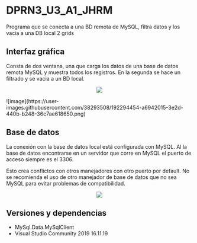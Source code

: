 # DPRN3_U3_A1_JHRM
Programa que se conecta a una BD remota de MySQL, filtra datos y los vacia a una DB local 2 grids

## Interfaz gráfica
Consta de dos ventana, una que carga los datos de una base de datos remota MySQL y muestra todos los registros. En la segunda se hace un filtrado y se vacia a un BD local.

<p align="center">
  <img src="https://user-images.githubusercontent.com/38293508/192294454-a6942015-3e2d-440b-b248-36c7ae618650.png"/>
</p>
![image](https://user-images.githubusercontent.com/38293508/192294454-a6942015-3e2d-440b-b248-36c7ae618650.png)


## Base de datos
La conexión con la base de datos local está configurada con MySQL. Al la base de datos encontrarse en un servidor que corre en MySQL el puerto de acceso siempre es el 3306.

Esto crea conflictos con otros manejadores con otro puerto por default. No se recomienda el uso de otro manejador de base de datos que no sea MySQL para evitar problemas de compatibilidad.

<p align="center">
  <img src="https://user-images.githubusercontent.com/38293508/190811025-08fdd93f-73fb-4e3f-9815-3553107e0ac5.png"/>
</p>


## Versiones y dependencias
* MySql.Data.MySqlClient
* Visual Studio Community 2019 16.11.19

